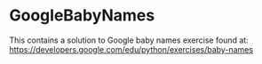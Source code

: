 # GoogleBabyNames
This contains a solution to Google baby names exercise found at:
  https://developers.google.com/edu/python/exercises/baby-names
